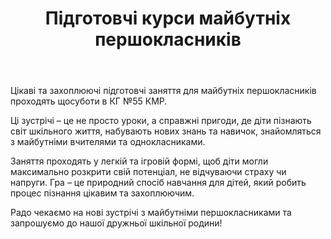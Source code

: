 ﻿---
title: Підготовчі курси майбутніх першокласників
---

Цікаві та захоплюючі підготовчі заняття для майбутніх першокласників проходять щосуботи в КГ №55 КМР.

Ці зустрічі – це не просто уроки, а справжні пригоди, де діти пізнають світ шкільного життя, набувають нових знань та навичок, знайомляться з майбутніми вчителями та однокласниками.

Заняття проходять у легкій та ігровій формі, щоб діти могли максимально розкрити свій потенціал, не відчуваючи страху чи напруги. Гра – це природний спосіб навчання для дітей, який робить процес пізнання цікавим та захоплюючим.

Радо чекаємо на нові зустрічі з майбутніми першокласниками та запрошуємо до нашої дружньої шкільної родини!

<slideshow />
